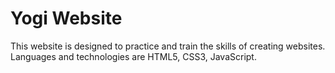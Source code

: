 # Yogi Website

This website is designed to practice and train the skills of creating websites. Languages and technologies are HTML5, CSS3, JavaScript.